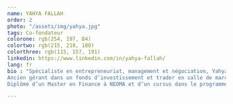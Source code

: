 ```yaml
---
name: YAHYA FALLAH
order: 2
photo: "/assets/img/yahya.jpg"
tags: Co-fondateur
colorone: rgb(254, 197, 84)
colortwo: rgb(215, 218, 180)
colorthree: rgb(115, 157, 191)
linkedin: https://www.linkedin.com/in/yahya-fallah/
lang: fr
bio : "Spécialiste en entrepreneuriat, management et négociation, Yahya  a fondé trois sociétés dans différents secteurs (conseil, mode textile, agro-alimentaire). Il a développé une vision spécifique concernant le social-business et l’économie collaborative. <br><br>
Ancien gérant dans un fonds d’investissement et trader en salle de marchés, il a une connaissance précise des enjeux financiers, tant sur un plan macro-économique qu’à l’échelle d’une entreprise. <br><br>
Diplômé d’un Master en Finance à NEOMA et d’un cursus dans le programme MBA de Clarkson University (New York, USA), il possède aujourd’hui une expérience importante sur les enjeux interculturels et les problématiques de développement des entreprises."

---
```

